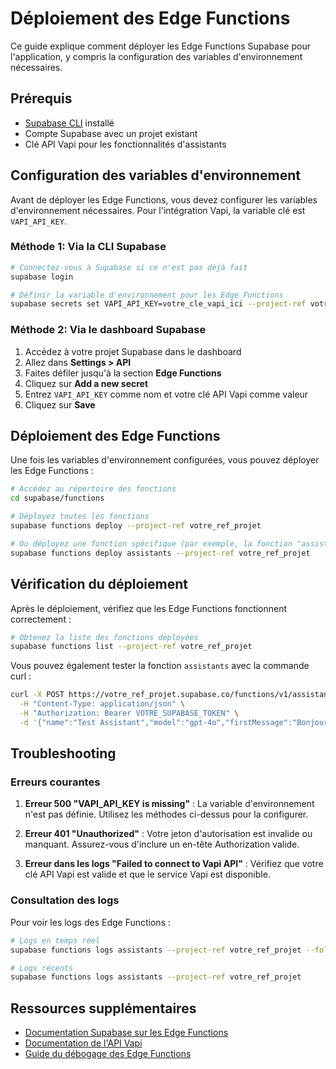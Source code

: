 # Déploiement des Edge Functions

Ce guide explique comment déployer les Edge Functions Supabase pour l'application, y compris la configuration des variables d'environnement nécessaires.

## Prérequis

- [Supabase CLI](https://supabase.com/docs/guides/cli) installé
- Compte Supabase avec un projet existant
- Clé API Vapi pour les fonctionnalités d'assistants

## Configuration des variables d'environnement

Avant de déployer les Edge Functions, vous devez configurer les variables d'environnement nécessaires. Pour l'intégration Vapi, la variable clé est `VAPI_API_KEY`.

### Méthode 1: Via la CLI Supabase

```bash
# Connectez-vous à Supabase si ce n'est pas déjà fait
supabase login

# Définir la variable d'environnement pour les Edge Functions
supabase secrets set VAPI_API_KEY=votre_cle_vapi_ici --project-ref votre_ref_projet
```

### Méthode 2: Via le dashboard Supabase

1. Accédez à votre projet Supabase dans le dashboard
2. Allez dans **Settings > API**
3. Faites défiler jusqu'à la section **Edge Functions**
4. Cliquez sur **Add a new secret**
5. Entrez `VAPI_API_KEY` comme nom et votre clé API Vapi comme valeur
6. Cliquez sur **Save**

## Déploiement des Edge Functions

Une fois les variables d'environnement configurées, vous pouvez déployer les Edge Functions :

```bash
# Accédez au répertoire des fonctions
cd supabase/functions

# Déployez toutes les fonctions
supabase functions deploy --project-ref votre_ref_projet

# Ou déployez une fonction spécifique (par exemple, la fonction "assistants" uniquement)
supabase functions deploy assistants --project-ref votre_ref_projet
```

## Vérification du déploiement

Après le déploiement, vérifiez que les Edge Functions fonctionnent correctement :

```bash
# Obtenez la liste des fonctions déployées
supabase functions list --project-ref votre_ref_projet
```

Vous pouvez également tester la fonction `assistants` avec la commande curl :

```bash
curl -X POST https://votre_ref_projet.supabase.co/functions/v1/assistants \
  -H "Content-Type: application/json" \
  -H "Authorization: Bearer VOTRE_SUPABASE_TOKEN" \
  -d '{"name":"Test Assistant","model":"gpt-4o","firstMessage":"Bonjour!"}'
```

## Troubleshooting

### Erreurs courantes

1. **Erreur 500 "VAPI_API_KEY is missing"** : La variable d'environnement n'est pas définie. Utilisez les méthodes ci-dessus pour la configurer.

2. **Erreur 401 "Unauthorized"** : Votre jeton d'autorisation est invalide ou manquant. Assurez-vous d'inclure un en-tête Authorization valide.

3. **Erreur dans les logs "Failed to connect to Vapi API"** : Vérifiez que votre clé API Vapi est valide et que le service Vapi est disponible.

### Consultation des logs

Pour voir les logs des Edge Functions :

```bash
# Logs en temps réel
supabase functions logs assistants --project-ref votre_ref_projet --follow

# Logs récents
supabase functions logs assistants --project-ref votre_ref_projet
```

## Ressources supplémentaires

- [Documentation Supabase sur les Edge Functions](https://supabase.com/docs/guides/functions)
- [Documentation de l'API Vapi](https://docs.vapi.ai/)
- [Guide du débogage des Edge Functions](https://supabase.com/docs/guides/functions/debugging) 